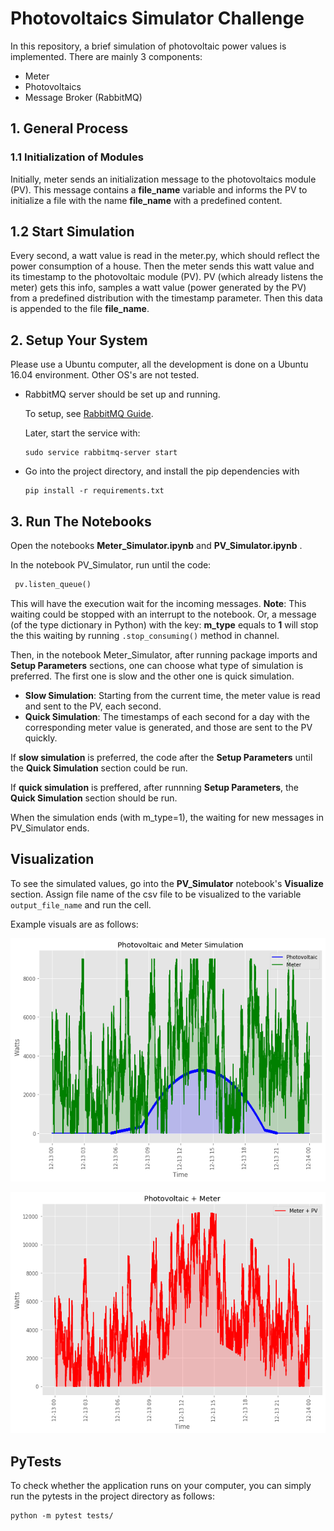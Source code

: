 # Photovoltaics Simulator Challenge
In this repository, a brief simulation of photovoltaic power values is implemented. There are mainly 3 components:
  * Meter
  * Photovoltaics
  * Message Broker (RabbitMQ)

## 1. General Process
### 1.1 Initialization of Modules
Initially, meter sends an initialization message to the photovoltaics module (PV). This message contains a __file_name__
variable and informs the PV to initialize a file with the name __file_name__ with a predefined content.

## 1.2 Start Simulation
Every second, a watt value is read in the meter.py, which should reflect the power consumption of a house. 
Then the meter sends this watt value and its timestamp to the photovoltaic module (PV). PV (which already listens the 
meter) gets this info, samples a watt value (power generated by the PV) from a predefined distribution with the timestamp
parameter. Then this data is appended to the file __file_name__.

## 2. Setup Your System
Please use a Ubuntu computer, all the development is done on a Ubuntu 16.04 environment. Other OS's are not tested.

* RabbitMQ server should be set up and running.

    To setup, see [RabbitMQ Guide](https://www.rabbitmq.com/download.html).
    
    Later, start the service with:
     
    ```
    sudo service rabbitmq-server start
    ```
* Go into the project directory, and install the pip dependencies with
    ```
    pip install -r requirements.txt
    ```
  
## 3. Run The Notebooks
Open the notebooks __Meter_Simulator.ipynb__ and __PV_Simulator.ipynb__ .

In the notebook PV_Simulator, run until the code:
```python
 pv.listen_queue()
```
This will have the execution wait for the incoming messages. 
__Note__: This waiting could be stopped with an interrupt to the notebook. Or, a message (of the type dictionary in Python) 
with the key: __m_type__ equals to __1__ will stop the this waiting by running `.stop_consuming()` method in channel.

Then, in the notebook Meter_Simulator, after running package imports and __Setup Parameters__ sections,
one can choose what type of simulation is preferred. The first one is slow and the other one is quick simulation.

  * __Slow Simulation__: Starting from the current time, the meter value is read and sent to the PV, each second.
  * __Quick Simulation__: The timestamps of each second for a day with the corresponding meter value is generated, and 
      those are sent to the PV quickly.
 
If __slow simulation__ is preferred, the code after the __Setup Parameters__ until the __Quick Simulation__ section could be run.

If __quick simulation__ is preffered, after runnning __Setup Parameters__, the __Quick Simulation__ section should be run.

When the simulation ends (with m_type=1), the waiting for new messages in PV_Simulator ends.

## Visualization

To see the simulated values, go into the __PV_Simulator__ notebook's __Visualize__ section. Assign file name of the 
csv file to be visualized to the variable `output_file_name` and run the cell. 

Example visuals are as follows:


![PV and Meter](./visuals/pv_and_meter.png)

![PV plus Meter](./visuals/pv_plus_meter.png)


## PyTests
To check whether the application runs on your computer, you can simply run the pytests in the project directory as follows:
```
python -m pytest tests/
```
